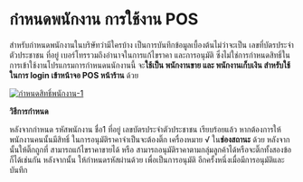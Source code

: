 # กำหนดพนักงาน การใช้งาน POS

สำหรับกำหนดพนักงานในบริษัทว่ามีใครบ้าง
เป็นการบันทึกข้อมูลเบื้องต้นไม่ว่าจะเป็น เลขที่บัตรประจำตัวประชาชน ที่อยู่
เบอร์โทรรวมถึงอำนาจในการแก้ไขราคา และการอนุมัติ
ซึ่งไม่ใช่การกำหนดสิทธิ์ในการเข้าใช้งานโปรแกรมการกำหนดนนักงานนี้ จะ**ใช้เป็น
พนักงานขาย และ พนักงานเก็บเงิน สำหรับใช้ในการ login เข้าหน้าจอ POS หน้าร้าน**
ด้วย

[![กำหนดสิทธิ์พนักงาน-1](http://www.smlaccount.com/manual/wp-content/uploads/2017/10/กำหนดสิทธิ์พนักงาน-1.jpg)](http://www.smlaccount.com/manual/wp-content/uploads/2017/10/กำหนดสิทธิ์พนักงาน-1.jpg)

**วิธีการกำหนด**

หลังจากกำหนด รหัสพนักงาน ชื่อ1 ที่อยู่ เลขบัตรประจำตัวประชาชน เรียบร้อยแล้ว
หากต้องการให้พนักงานคนนั้นมีสิทธิ์ ในการอนุมัติราคาจำเป็นจะต้องติ๊ก
เครื่องหมาย √ ใน**ช่องสถานะ** ด้วย หลังจากนั้นให้ติ๊กถูกที่
สามารถแก้ไขราคาขายได้ หรือ
สามารถอนุมัติราคาตามกลุ่มลูกค้าได้หรือจะติ๊กทั้งสองข้อก็ได้เช่นกัน หลังจากนั้น
ให้กำหนดรหัสผ่านด้วย เพื่อเป็นการอนุมัติ
อีกครั้งหนึ่งเมื่อมีการอนุมัติและบันทึก

